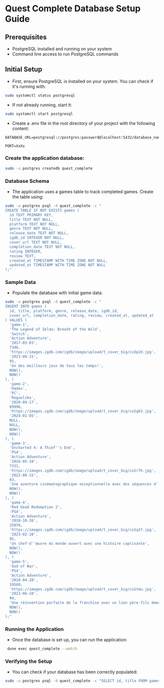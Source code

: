 # Quest Complete Database Setup Guide

## Prerequisites
- PostgreSQL installed and running on your system
- Command line access to run PostgreSQL commands

## Initial Setup
- First, ensure PostgreSQL is installed on your system. You can check if it's running with:
```bash
sudo systemctl status postgresql
```

- If not already running, start it:
```bash
sudo systemctl start postgresql
```
- Create a .env file in the root directory of your project with the following content:
```env
DATABASE_URL=postgresql://postgres:password@localhost:5432/database_name

PORT=XxXx
```
### Create the application database:
```bash
sudo -u postgres createdb quest_complete
```

### Database Schema
- The application uses a games table to track completed games. Create the table using:
```bash
sudo -u postgres psql -d quest_complete -c "
CREATE TABLE IF NOT EXISTS games (
  id TEXT PRIMARY KEY,
  title TEXT NOT NULL,
  platform TEXT NOT NULL,
  genre TEXT NOT NULL,
  release_date TEXT NOT NULL,
  igdb_id INTEGER NOT NULL,
  cover_url TEXT NOT NULL,
  completion_date TEXT NOT NULL,
  rating INTEGER,
  review TEXT,
  created_at TIMESTAMP WITH TIME ZONE NOT NULL,
  updated_at TIMESTAMP WITH TIME ZONE NOT NULL
);"
```

### Sample Data
-   Populate the database with initial game data:
```bash
sudo -u postgres psql -d quest_complete -c "
INSERT INTO games (
  id, title, platform, genre, release_date, igdb_id, 
  cover_url, completion_date, rating, review, created_at, updated_at
) VALUES (
  'game-1', 
  'The Legend of Zelda: Breath of the Wild', 
  'Switch', 
  'Action Adventure', 
  '2017-03-03', 
  7346, 
  'https://images.igdb.com/igdb/image/upload/t_cover_big/co3p2d.jpg', 
  '2023-09-15', 
  95, 
  'Un des meilleurs jeux de tous les temps!', 
  NOW(), 
  NOW()
), (
  'game-2', 
  'Hades', 
  'PC', 
  'Roguelike', 
  '2020-09-17', 
  89996, 
  'https://images.igdb.com/igdb/image/upload/t_cover_big/co2g63.jpg', 
  '2024-01-05', 
  NULL, 
  NULL, 
  NOW(), 
  NOW()
), (
  'game-3',
  'Uncharted 4: A Thief''s End',
  'PS4',
  'Action Adventure',
  '2016-05-10',
  7331,
  'https://images.igdb.com/igdb/image/upload/t_cover_big/co1r7h.jpg',
  '2022-08-15',
  93,
  'Une aventure cinématographique exceptionnelle avec des séquences d''action incroyables',
  NOW(),
  NOW()
), (
  'game-4',
  'Red Dead Redemption 2',
  'PS4',
  'Action Adventure',
  '2018-10-26',
  25076,
  'https://images.igdb.com/igdb/image/upload/t_cover_big/co1q1f.jpg',
  '2023-02-20',
  95,
  'Un chef-d''œuvre du monde ouvert avec une histoire captivante',
  NOW(),
  NOW()
), (
  'game-5',
  'God of War',
  'PS4',
  'Action Adventure',
  '2018-04-20',
  19560,
  'https://images.igdb.com/igdb/image/upload/t_cover_big/co1tmu.jpg',
  '2023-06-10',
  94,
  'Une réinvention parfaite de la franchise avec un lien père-fils émouvant',
  NOW(),
  NOW()
);"
```

### Running the Application
-  Once the database is set up, you can run the application:
```bash
 dune exec quest_complete --watch
```

### Verifying the Setup
-  You can check if your database has been correctly populated:
```bash
sudo -u postgres psql -d quest_complete -c "SELECT id, title FROM games;"
```


